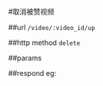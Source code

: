 #取消被赞视频



##url
`/video/:video_id/up`


##http method
`delete`

##params


##respond
eg:
```

```



